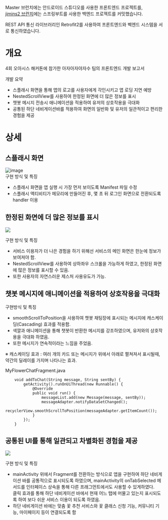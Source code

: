 Master 브런치에는 안드로이드 스튜디오를 사용한 프론트엔드 프로젝트를, <br>
[jimins2 브런치](https://github.com/4th-Oasis-Hackathon/AjaajaYajasu/tree/jimin2)에는 스프링부트를 사용한 백엔드 프로젝트를 커밋했습니다.

REST API 통신 라이브러리인 Retrofit2를 사용하여 프론트엔드와 벡엔드 시스템을 서로 통신하였습니다.





# 개요

4회 오아시스 해커톤에 참가한 아자아자야자수 팀의 프론트엔드 개발 보고서

개발 요약

- 스플래시 화면을 통해 앱의 로고를 사용자에게 각인시키고 앱 로딩 지연 예방    
- NestedScrollView를 사용하여 한정된 화면에 더 많은 정보를 표시
- 챗봇 메시지 전송시 애니메이션을 적용하여 유저의 상호작용을 극대화
- 공통된 하단 네비게이션바를 적용하여 화면의 일반화 및 유저의 일관적이고 편리한 경험을 제공

# 상세

## 스플래시 화면

![image](https://github.com/4th-Oasis-Hackathon/AjaajaYajasu/assets/70792311/a3fdbd2d-77e3-47ab-9202-d83f2505419c) <br>
구현 방식 및 특징
 - 스플래시 화면을 앱 실행 시 가장 먼저 보이도록 Manifest 파일 수정
 - 스플래시 액티비티가 메모리에 만들어진 후, 몇 초 뒤 로그인 화면으로 전환되도록 handler 이용


## 한정된 화면에 더 많은 정보를 표시

![](https://velog.velcdn.com/images/2jooin1207/post/d3fa2934-b86a-4696-a42b-ab82340de4df/image.PNG)

구현 방식 및 특징
- 서비스 이용자가 더 나은 경험을 하기 위해선 서비스의 메인 화면은 한눈에 정보가 보여져야 함.
- NestedScrollView를 사용하여 상하좌우 스크롤을 가능하게 하였고, 한정된 화면에 많은 정보를 표시할 수 있음.
- 또한 사용자의 자연스러운 제스처 사용유도가 가능.

## 챗봇 메시지에 애니메이션을 적용하여 상호작용을 극대화

구현방식 및 특징
- smoothScrollToPosition을 사용하여 챗봇 채팅장에 표시되는 메시지에 캐스케이딩(Cascading) 효과를 적용함.
- 색깔과 애니메이션을 통해 챗봇이 반환한 메시지를 강조하였으며, 유저와의 상호작용을 극대화 하였음.
- 또한 메시지가 연속적이라는 느낌을 주었음.

※ 캐스케이딩 효과 : 여러 개의 카드 또는 메시지가 위에서 아래로 펼쳐져서 표시될때, 약간의 딜레이를 가지며 나타나는 효과.


MyFlowerChatFragment.java
~~~
    void addToChat(String message, String sentBy) {
        getActivity().runOnUiThread(new Runnable() {
            @Override
            public void run() {
                messageList.add(new Message(message, sentBy));
                messageAdapter.notifyDataSetChanged();
                recyclerView.smoothScrollToPosition(messageAdapter.getItemCount());
            }
        });
    }

~~~



## 공통된 UI를 통해 일관되고 차별화된 경험을 제공

![](https://velog.velcdn.com/images/2jooin1207/post/ad1fd1fa-5297-4c9e-8ef7-982f6562cb2f/image.PNG)


구현 방식 및 특징
- mainActivity 위에서 Fragment를 전환하는 방식으로 앱을 구현하여 하단 네비게이션 바를 공통적으로 표시되도록 하였으며, mainActivity의 onTabSelected 메서드를 인터페이스 상속을 통해 다른 프래그먼트에서도 사용할 수 있게하였다. <br>
  클릭 효과를 통해 하단 네비게이션 바에서 현재 어느 탭에 머물고 있는지 표시되도록 하여 보다 쉬운 서비스 이용이 되도록 하였음.
- 하단 네비게이션 바에는 맞춤 꽃 추천 서비스와 꽃 클래스 신청 기능, 커뮤니티 기능, 마이페이지 등이 연결되도록 함<br>
   


